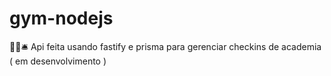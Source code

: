 # gym-nodejs
🏋️‍♀️🛎️  Api feita usando fastify e prisma para gerenciar checkins de academia ( em desenvolvimento )
